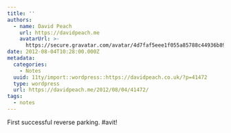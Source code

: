 ```yaml
---
title: ''
authors:
  - name: David Peach
    url: https://davidpeach.me
    avatarUrl: >-
      https://secure.gravatar.com/avatar/4d7faf5eee1f055a85788c44936b8995eaab6dfb004e7854ec747ccb272e91ee?s=96&d=mm&r=g
date: 2012-08-04T10:28:00.000Z
metadata:
  categories:
    - Notes
  uuid: 11ty/import::wordpress::https://davidpeach.co.uk/?p=41472
  type: wordpress
  url: https://davidpeach.me/2012/08/04/41472/
tags:
  - notes
---
```

First successful reverse parking. #avit!
